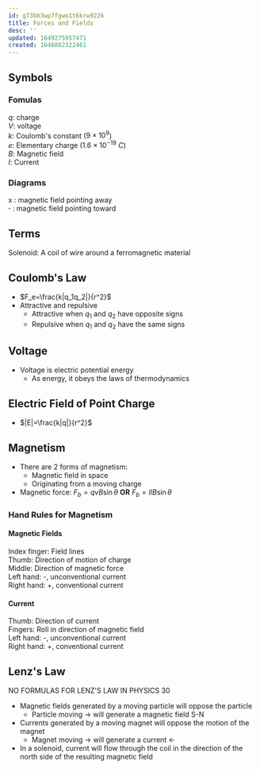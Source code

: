 ```yaml
---
id: g73bb3wp7fgwo1t6krw922k
title: Forces and Fields
desc: ''
updated: 1649275957471
created: 1646082322461
---
```


## Symbols
### Fomulas
$q$: charge  
$V$: voltage  
$k$: Coulomb's constant ($9×10^9$)  
$e$: Elementary charge ($1.6×10^{-19}\>C$)  
$B$: Magnetic field  
$I$: Current  
### Diagrams
x : magnetic field pointing away  
**·** : magnetic field pointing toward

## Terms
Solenoid: A coil of wire around a ferromagnetic material  

## Coulomb's Law
* $F_e=\frac{k|q_1q_2|}{r^2}$
* Attractive and repulsive
    * Attractive when $q_1$ and $q_2$ have opposite signs
    * Repulsive when $q_1$ and $q_2$ have the same signs

## Voltage
* Voltage is electric potential energy
    * As energy, it obeys the laws of thermodynamics

## Electric Field of Point Charge
* $|E|=\frac{k|q|}{r^2}$

## Magnetism
* There are 2 forms of magnetism:
    * Magnetic field in space
    * Originating from a moving charge
* Magnetic force: $F_b=qvB\sin{θ}$ **OR** $F_b=IlB\sin{θ}$

### Hand Rules for Magnetism
#### Magnetic Fields
Index finger: Field lines  
Thumb: Direction of motion of charge  
Middle: Direction of magnetic force  
Left hand: -, unconventional current  
Right hand: +, conventional current

#### Current
Thumb: Direction of current  
Fingers: Roll in direction of magnetic field  
Left hand: -, unconventional current  
Right hand: +, conventional current

## Lenz's Law
NO FORMULAS FOR LENZ'S LAW IN PHYSICS 30
* Magnetic fields generated by a moving particle will oppose the particle
    * Particle moving → will generate a magnetic field S-N
* Currents generated by a moving magnet will oppose the motion of the magnet
    * Magnet moving → will generate a current ←
* In a solenoid, current will flow through the coil in the direction of the north side of the resulting magnetic field